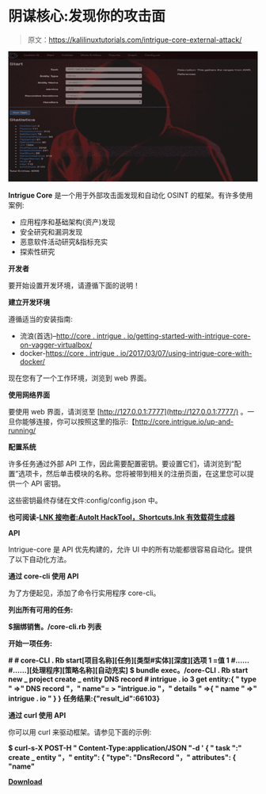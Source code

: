 # 阴谋核心:发现你的攻击面

> 原文：<https://kalilinuxtutorials.com/intrigue-core-external-attack/>

[![Intrigue Core : Discover Your Attack Surface](img//00b580860a07f3d1e0b99444d841936a.png "Intrigue Core : Discover Your Attack Surface")](https://4.bp.blogspot.com/-ts7CQhBbam0/XN4gu9g6GJI/AAAAAAAAAZg/z41s_UYzsh0oQWynJaNknRbAfR6_pYQjQCLcBGAs/s1600/Intrigue-Core.png)

**Intrigue Core** 是一个用于外部攻击面发现和自动化 OSINT 的框架。有许多使用案例:

*   应用程序和基础架构(资产)发现
*   安全研究和漏洞发现
*   恶意软件活动研究&指标充实
*   探索性研究

**开发者**

要开始设置开发环境，请遵循下面的说明！

**建立开发环境**

遵循适当的安装指南:

*   流浪(首选)–[http://core . intrigue . io/getting-started-with-intrigue-core-on-vagger-virtualbox/](http://core.intrigue.io/getting-started-with-intrigue-core-on-vagrant-virtualbox/)
*   docker-[https://core . intrigue . io/2017/03/07/using-intrigue-core-with-docker/](https://core.intrigue.io/2017/03/07/using-intrigue-core-with-docker/)

现在您有了一个工作环境，浏览到 web 界面。

**使用网络界面**

要使用 web 界面，请浏览至 [http://127.0.0.1:7777](http://127.0.0.1:7777/) 。一旦你能够连接，你可以按照这里的指示:【http://core.intrigue.io/up-and-running/ 

**配置系统**

许多任务通过外部 API 工作，因此需要配置密钥。要设置它们，请浏览到“配置”选项卡，然后单击模块的名称。您将被带到相关的注册页面，在这里您可以提供一个 API 密钥。

这些密钥最终存储在文件:config/config.json 中。

**也可阅读-[LNK 接吻者:AutoIt HackTool，Shortcuts.lnk 有效载荷生成器](https://kalilinuxtutorials.com/lnk-kisser/)**

**API**

Intrigue-core 是 API 优先构建的，允许 UI 中的所有功能都很容易自动化。提供了以下自动化方法。

**通过 core-cli 使用 API**

为了方便起见，添加了命令行实用程序 core-cli。

**列出所有可用的任务:**

**$捆绑销售。/core-cli.rb 列表**

**开始一项任务:**

**# # core-CLI . Rb start[项目名称][任务][类型#实体][深度][选项 1 =值 1 #……#……][处理程序][策略名称][自动充实]
$ bundle exec。/core-CLI . Rb start new _ project create _ entity DNS record # intrigue . io 3
get entity:{ " type " =>" DNS record "，" name"= > "intrigue.io "，" details " =>{ " name " =>" intrigue . io " } }
任务结果:{"result_id":66103}**

**通过 curl 使用 API**

你可以用 curl 来驱动框架。请参见下面的示例:

**$ curl-s-X POST-H " Content-Type:application/JSON "-d ' { " task ":" create _ entity "，" entity": { "type": "DnsRecord "，" attributes": { "name"**

[**Download**](https://github.com/intrigueio/intrigue-core)